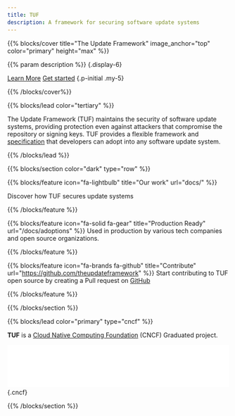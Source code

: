 ```yaml
---
title: TUF
description: A framework for securing software update systems
---
```


{{% blocks/cover title="The Update Framework" image_anchor="top" color="primary" height="max" %}}

<!-- prettier-ignore -->
{{% param description %}}
{.display-6}

<a class="btn btn-lg btn-primary me-3" href="docs/">Learn More</a>
<a class="btn btn-lg btn-secondary" href="docs/get-started/">Get started</a>
{.p-initial .my-5}

{{% /blocks/cover%}}

{{% blocks/lead color="tertiary" %}}

The Update Framework (TUF) maintains the security of software update systems,
providing protection even against attackers that compromise the repository or
signing keys. TUF provides a flexible framework and
[specification](https://theupdateframework.github.io/specification/latest/) that
developers can adopt into any software update system.

{{% /blocks/lead %}}

{{% blocks/section color="dark" type="row" %}}

{{% blocks/feature icon="fa-lightbulb" title="Our work" url="docs/" %}}

Discover how TUF secures update systems

{{% /blocks/feature %}}

{{% blocks/feature icon="fa-solid fa-gear" title="Production Ready" url="/docs/adoptions" %}}
Used in production by various tech companies and open source organizations.

{{% /blocks/feature %}}

{{% blocks/feature icon="fa-brands fa-github" title="Contribute" url="https://github.com/theupdateframework" %}}
Start contributing to TUF open source by creating a Pull request on
[GitHub](https://github.com/theupdateframework)

{{% /blocks/feature %}}

{{% /blocks/section %}}

{{% blocks/lead color="primary" type="cncf" %}}

**TUF** is a [Cloud Native Computing Foundation](https://www.cncf.io) (CNCF)
Graduated project.

[![CNCF logo][]][cncf] 
{.cncf}

[cncf]: https://cncf.io
[cncf logo]: static/img/cncf-white.svg
[incubating]: https://www.cncf.io/projects/

{{% /blocks/section %}}
